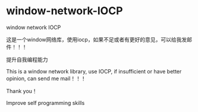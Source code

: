 # window-network-IOCP
window network IOCP 


这是一个window网络库，使用iocp，如果不足或者有更好的意见，可以给我发邮件！！！

提升自我编程能力


This is a window network library, use IOCP, if insufficient or have better opinion, can send me mail！！！

Thank you！

Improve self programming skills

